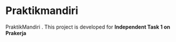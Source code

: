 # Praktikmandiri

PraktikMandiri . This project is developed for **Independent Task 1 on Prakerja**
